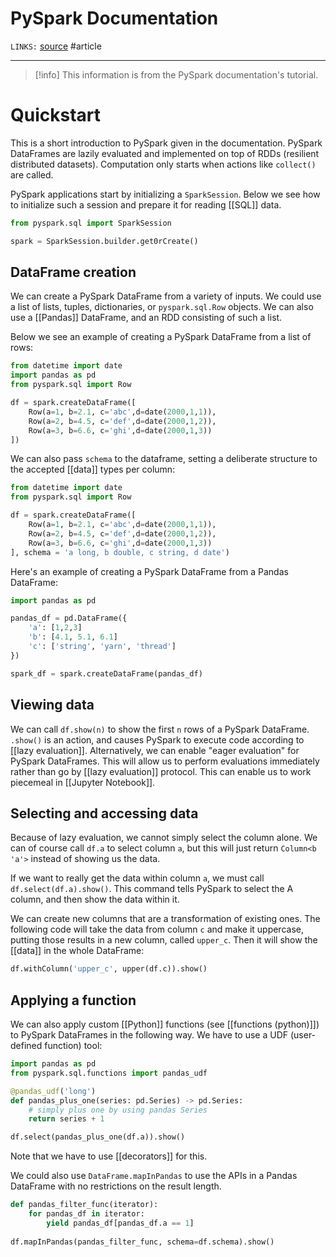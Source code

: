 # PySpark Documentation
`LINKS:` [source](https://spark.apache.org/docs/latest/api/python/getting_started/quickstart.html)
#article 

---
> [!info]
> This information is from the PySpark documentation's tutorial. 
# Quickstart
This is a short introduction to PySpark given in the documentation. PySpark DataFrames are lazily evaluated and implemented on top of RDDs (resilient distributed datasets). Computation only starts when actions like `collect()` are called. 

PySpark applications start by initializing a `SparkSession`. Below we see how to initialize such a session and prepare it for reading [[SQL]] data.

```python
from pyspark.sql import SparkSession

spark = SparkSession.builder.get0rCreate()
```

## DataFrame creation
We can create a PySpark DataFrame from a variety of inputs. We could use a list of lists, tuples, dictionaries, or `pyspark.sql.Row` objects. We can also use a [[Pandas]] DataFrame, and an RDD consisting of such a list.

Below we see an example of creating a PySpark DataFrame from a list of rows:

```python
from datetime import date
import pandas as pd
from pyspark.sql import Row

df = spark.createDataFrame([
	Row(a=1, b=2.1, c='abc',d=date(2000,1,1)),
	Row(a=2, b=4.5, c='def',d=date(2000,1,2)),
	Row(a=3, b=6.6, c='ghi',d=date(2000,1,3))
])
```

We can also pass `schema` to the dataframe, setting a deliberate structure to the accepted [[data]] types per column:

```python
from datetime import date
from pyspark.sql import Row

df = spark.createDataFrame([
	Row(a=1, b=2.1, c='abc',d=date(2000,1,1)),
	Row(a=2, b=4.5, c='def',d=date(2000,1,2)),
	Row(a=3, b=6.6, c='ghi',d=date(2000,1,3))
], schema = 'a long, b double, c string, d date')
```

Here's an example of creating a PySpark DataFrame from a Pandas DataFrame:

```python
import pandas as pd

pandas_df = pd.DataFrame({
	'a': [1,2,3]
	'b': [4.1, 5.1, 6.1]
	'c': ['string', 'yarn', 'thread']
})

spark_df = spark.createDataFrame(pandas_df)
```

## Viewing data
We can call `df.show(n)` to show the first `n` rows of a PySpark DataFrame. `.show()` is an action, and causes PySpark to execute code according to [[lazy evaluation]]. Alternatively, we can enable "eager evaluation" for PySpark DataFrames. This will allow us to perform evaluations immediately rather than go by [[lazy evaluation]] protocol. This can enable us to work piecemeal in [[Jupyter Notebook]]. 

## Selecting and accessing data
Because of lazy evaluation, we cannot simply select the column alone. We can of course call `df.a` to select column `a`, but this will just return `Column<b 'a'>` instead of showing us the data.

If we want to really get the data within column `a`, we must call `df.select(df.a).show()`. This command tells PySpark to select the A column, and then show the data within it.

We can create new columns that are a transformation of existing ones. The following code will take the data from column `c` and make it uppercase, putting those results in a new column, called `upper_c`. Then it will show the [[data]] in the whole DataFrame:

```python
df.withColumn('upper_c', upper(df.c)).show()
```

## Applying a function
We can also apply custom [[Python]] functions (see [[functions (python)]]) to PySpark DataFrames in the following way. We have to use a UDF (user-defined function) tool:

```python
import pandas as pd
from pyspark.sql.functions import pandas_udf

@pandas_udf('long')
def pandas_plus_one(series: pd.Series) -> pd.Series:
	# simply plus one by using pandas Series
	return series + 1

df.select(pandas_plus_one(df.a)).show()
```

Note that we have to use [[decorators]] for this.

We could also use `DataFrame.mapInPandas` to use the APIs in a Pandas DataFrame with no restrictions on the result length.

```python
def pandas_filter_func(iterator):
	for pandas_df in iterator:
		yield pandas_df[pandas_df.a == 1]
		
df.mapInPandas(pandas_filter_func, schema=df.schema).show()